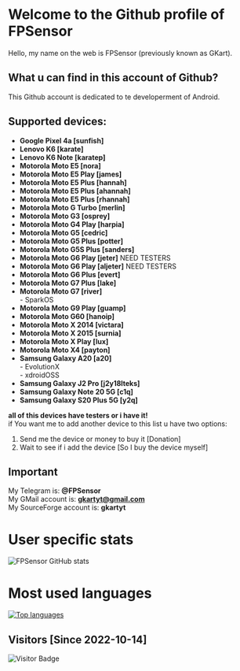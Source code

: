 # Welcome to the Github profile of FPSensor

Hello, my name on the web is FPSensor (previously known as GKart).

## What u can find in this account of Github?

This Github account is dedicated to te developerment of Android.

## Supported devices:

- **Google Pixel 4a [sunfish]**
- **Lenovo K6 [karate]**
- **Lenovo K6 Note [karatep]**
- **Motorola Moto E5 [nora]**
- **Motorola Moto E5 Play [james]**
- **Motorola Moto E5 Plus [hannah]**
- **Motorola Moto E5 Plus [ahannah]**
- **Motorola Moto E5 Plus [rhannah]**
- **Motorola Moto G Turbo [merlin]**
- **Motorola Moto G3 [osprey]**
- **Motorola Moto G4 Play [harpia]**
- **Motorola Moto G5 [cedric]**
- **Motorola Moto G5 Plus [potter]**
- **Motorola Moto G5S Plus [sanders]**
- **Motorola Moto G6 Play [jeter]** NEED TESTERS
- **Motorola Moto G6 Play [aljeter]** NEED TESTERS
- **Motorola Moto G6 Plus [evert]**
- **Motorola Moto G7 Plus [lake]**
- **Motorola Moto G7 [river]**  
      - SparkOS  
- **Motorola Moto G9 Play [guamp]**
- **Motorola Moto G60 [hanoip]**
- **Motorola Moto X 2014 [victara]**
- **Motorola Moto X 2015 [surnia]**
- **Motorola Moto X Play [lux]**
- **Motorola Moto X4 [payton]**
- **Samsung Galaxy A20 [a20]**  
      - EvolutionX  
      - xdroidOSS  
- **Samsung Galaxy J2 Pro [j2y18lteks]**
- **Samsung Galaxy Note 20 5G [c1q]**
- **Samsung Galaxy S20 Plus 5G [y2q]**

**all of this devices have testers or i have it!**   
if You want me to add another device to this list u have two options:
1. Send me the device or money to buy it [Donation]
2. Wait to see if i add the device [So I buy the device myself]

## Important

My Telegram is: **@FPSensor**  
My GMail account is: **gkartyt@gmail.com**  
My SourceForge account is: **gkartyt**  

# User specific stats
![FPSensor GitHub stats](https://github-readme-stats.vercel.app/api?username=FPSensor&count_private=true&theme=tokyonight)

# Most used languages
[![Top languages](https://github-readme-stats.vercel.app/api/top-langs/?username=FPSensor&layout=compact&langs_count=10&theme=tokyonight&)](https://github.com/FPSensor)

## Visitors [Since 2022-10-14]
![Visitor Badge](https://visitor-badge.laobi.icu/badge?page_id=FPSensor.FPSensor)
